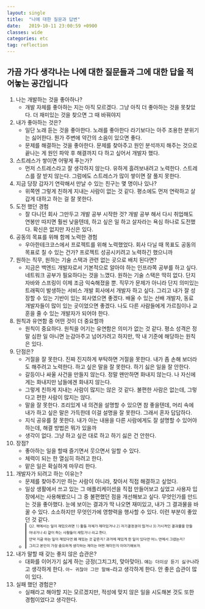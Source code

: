 ```yaml
---
layout: single
title:  "나에 대한 질문과 답변"
date:   2019-10-11 23:00:59 +0900
classes: wide
categories: etc
tag: reflection
---
```


## 가끔 가다 생각나는 나에 대한 질문들과 그에 대한 답을 적어놓는 공간입니다

1. 나는 개발하는 것을 좋아하나?
   - 개발 자체를 좋아하는 지는 아직 모르겠다. 그냥 아직 더 좋아하는 것을 못찾았다. 더 재미있는 것을 찾으면 그 때 바꿔야지
2. 내가 좋아하는 것은?
   - 일단 노래 듣는 것을 좋아한다. 노래를 좋아한다 라기보다는 아주 조용한 분위기는 싫어한다. 뭔가 주변에 약간의 소음이 있으면 좋다.
   - 문제를 해결하는 것을 좋아한다. 문제를 찾아주고 원인 분석까지 해주는 것으로 끝나는 게 원인 파악 후 해결까지 다 하고 싶어서 개발자 했다.
3. 스트레스가 쌓이면 어떻게 푸는가?
   - 먼저 스트레스라고 잘 생각하지 않는다. 유하게 흘려보내려고 노력한다. 스트레스를 잘 받지 않는다. 그럼에도 스트레스가 많이 쌓이면 잘 풀지 못한다.
4. 지금 당장 갑자기 연락해서 만날 수 있는 친구는 몇 명이나 있나?
   - 위쪽엔 그렇게 친하게 지내는 사람이 없는 것 같다. 평소에도 먼저 연락하고 살갑게 대하고 하는 걸 잘 못한다.
5. 도전 했던 경험
   - 잘 다니던 회사 그만두고 개발 공부 시작한 것? 개발 공부 해서 다시 취업해도 연봉만 따지면 훨씬 낮을텐데, 하고 싶은 일 하고 살자라는 욕심 하나로 도전했다. 확신은 없지만 자신은 있다.
6. 공동의 목표를 위해 함께 노력한 경험
   - 우아한테크코스에서 프로젝트를 위해 노력했었다. 회사 다닐 때 목표도 공동의 목표로 칠 수 있는 건가? 프로젝트 성공시키려고 노력하긴 했으니까
7. 원하는 직무, 원하는 기술 스택과 관련 없는 곳으로 배치 된다면?
   - 지금은 백엔드 개발자로서 기본적으로 알아야 하는 인프라쪽 공부를 하고 싶다. 네트워크 공부가 필요하다는 것을 느꼈다. 원하는 기술 스택은 딱히 없다. 단지 자바와 스프링이 이제 조금 익숙해졌을 뿐. 직무가 문제가 아니라 단지 의미있는 트래픽이 발생하는 서비스 개발 회사에서 개발자 하고 싶다. 그리고 내가 잘 성장할 수 있는 기반이 있는 회사였으면 좋겠다. 배울 수 있는 선배 개발자, 동료 개발자들이 많이 있는 곳이었으면 좋겠다. 나도 다른 사람들에게 가르침이나 교훈을 줄 수 있는 개발자가 되어야 한다.
8. 원칙과 유연함 중 어떤 것이 더 중요할까
   - 원칙이 중요하다. 원칙을 어기는 유연함은 의미가 없는 것 같다. 평소 성격은 정말 심한 일 아니면 눈감아주고 넘어가려고 하지만, 딱 내 기준에 해당하는 원칙은 있다.
9. 단점은?
   - 거절을 잘 못한다. 진짜 진지하게 부탁하면 거절을 못한다. 내가 좀 손해 보더라도 해주려고 노력한다. 하고 싶은 말을 잘 못한다. 하기 싫은 일을 잘 안한다.
   - 갈등이나 싸울 사건을 만들지 않는다. 정말 왠만하면 화내지 않는다. 나 자신에게는 화내지만 남들에겐 화내지 않는다.
   - 그렇게 친하게 지내는 사람이 많지는 않은 것 같다. 불편한 사람은 없는데, 그렇다고 편한 사람이 많지는 않다.
   - 말을 잘 못한다. 조리있게 내 의견을 설명할 수 있으면 참 좋을텐데, 머리 속에 내가 하고 싶은 말은 가득한데 이걸 설명을 잘 못한다. 그래서 혼자 답답하다.
   - 지식 공유를 잘 못한다. 내가 아는 내용을 다른 사람에게도 잘 설명할 수 있어야 하는데, 해결 방법은 뭐가 있을까
   - 생각이 없다. 그냥 하고 싶은 대로 하고 하기 싫은 건 안한다.
10. 장점?
    - 좋아하는 일을 할때 즐기면서 웃으면서 일할 수 있다.
    - 체력이 되는 한 열심히 하려고 한다.
    - 맡은 일은 확실하게 마무리 한다.
11. 개발자가 되려고 하는 이유는?
    - 문제를 찾아주기만 하는 사람이 아니라, 찾아서 직접 해결하고 싶었다.
    - 일상 생활에서 쓰고 있는 그 애플리케이션을 직접 만들어보고 싶었고 사용자 입장에서는 사용해봤으니 그 중 불편했던 점을 개선해보고 싶다. 무엇인가를 만드는 것을 좋아했다. 눈에 보이는 결과가 딱 나오면 재미있고, 내가 그 결과물을 바꿀 수 있다. 소소하지만 무엇인가에 영향력을 행사할 수 있다. 이런 부분이 좋았던 것 같다.
    - ![재미](/assets/img/question_list/fun.png)
12. 내가 말할 때 갖는 좋지 않은 습관은?
    - 대화를 이어가기 싫게 하는 긍정(그치그치, 맞아맞아). `얘는 더이상 듣기 싫구나`라고 생각하게 한다. `아~ 귀찮아 그만 말해~`라고 생각하게 한다. 안 좋은 습관이 많이 있다.
13. 실패 했던 경험은?
    - 실패라고 해야할 지는 모르겠지만, 적성에 맞지 않은 일을 시도해본 것도 또한 경험이었다고 생각한다.
